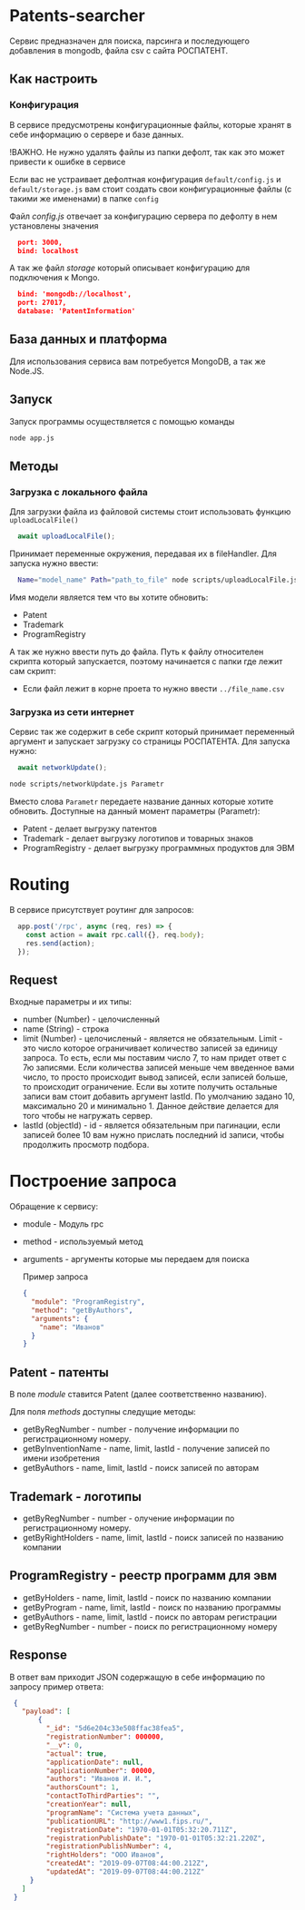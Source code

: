 # Patents-searcher
Сервис предназначен для поиска, парсинга и последующего добавления в mongodb, файла csv с сайта РОСПАТЕНТ.


## Как настроить

### Конфигурация
В сервисе предусмотрены конфигурационные файлы, которые хранят в себе информацию о сервере и базе данных.

!ВАЖНО.
Не нужно удалять файлы из папки дефолт, так как это может привести к ошибке в сервисе

Если вас не устраивает дефолтная конфигурация `default/config.js` и `default/storage.js`
вам стоит создать свои конфигурационные файлы (с такими же имененами) в папке
`config`

Файл *config.js* отвечает за конфигурацию сервера по дефолту в нем установлены значения

```json
  port: 3000,
  bind: localhost
```

А так же файл *storage* который описывает конфигурацию для подключения к Mongo.
```json
  bind: 'mongodb://localhost',
  port: 27017,
  database: 'PatentInformation'
```

## База данных и платформа
Для использования сервиса вам потребуется MongoDB, а так же Node.JS.

## Запуск
Запуск программы осуществляется с помощью команды

```sh
node app.js
```
## Методы

### Загрузка с локального файла
Для загрузки файла из файловой системы стоит использовать функцию
`uploadLocalFile()`

```javascript
  await uploadLocalFile();
```
Принимает переменные окружения, передавая их в fileHandler.
Для запуска нужно ввести:
```sh
  Name="model_name" Path="path_to_file" node scripts/uploadLocalFile.js
```
Имя модели является тем что вы хотите обновить:
- Patent
- Trademark
- ProgramRegistry

А так же нужно ввести путь до файла. Путь к файлу относителен скрипта который запускается, поэтому начинается с папки где лежит сам скрипт:
 - Если файл лежит в корне проета то нужно ввести `../file_name.csv`

### Загрузка из сети интернет

Сервис так же содержит в себе скрипт который принимает переменный аргумент и запускает загрузку со страницы РОСПАТЕНТА.
Для запуска нужно:

```javascript
  await networkUpdate();
```

  ```sh
node scripts/networkUpdate.js Parametr
```
Вместо слова `Parametr` передаете название данных которые хотите обновить.
Доступные на данный момент параметры (Parametr): 
- Patent - делает выгрузку патентов
- Trademark - делает выгрузку логотипов и товарных знаков
- ProgramRegistry - делает выгрузку программных продуктов для ЭВМ



# Routing

В сервисе присутствует роутинг для запросов:

```javascript
  app.post('/rpc', async (req, res) => {
    const action = await rpc.call({}, req.body);
    res.send(action);
  });
```

## Request
Входные параметры и их типы:
- number (Number) - целочисленный
- name (String) - строка
- limit (Number) - целочисленый - является не обязательным. Limit - это число которое ограничивает количество записей за единицу запроса. То есть, если мы поставим число 7, то нам придет ответ с 7ю записями. Если количества записей меньше чем введенное вами число, то просто происходит вывод записей, если записей больше, то происходит ограничение. Если вы хотите получить остальные записи вам стоит добавить аргумент lastId. По умолчанию задано 10, максимально 20 и минимально 1. Данное действие делается для того чтобы не нагружать сервер.
- lastId (objectId) - id - является обязательным при пагинации, если записей более 10 вам нужно прислать последний id записи, чтобы продолжить просмотр подбора.


# Построение запроса

Обращение к сервису:
- module - Модуль rpc
- method - используемый метод
- arguments - аргументы которые мы передаем для поиска

  Пример запроса
  ```json
  {
    "module": "ProgramRegistry",
    "method": "getByAuthors",
    "arguments": { 
      "name": "Иванов"
    }
  }
  ```

## Patent - патенты

В поле *module* ставится Patent (далее соответственно названию).

Для поля *methods* доступны следущие методы:
- getByRegNumber - number - получение информации по регистрационному номеру.
- getByInventionName - name, limit, lastId - получение записей по имени изобретения
- getByAuthors - name, limit, lastId - поиск записей по авторам

## Trademark - логотипы

- getByRegNumber - number - олучение информации по регистрационному номеру.
- getByRightHolders - name, limit, lastId - поиск записей по названию компании

## ProgramRegistry - реестр программ для эвм

- getByHolders - name, limit, lastId - поиск по названию компании
- getByProgram - name, limit, lastId - поиск по названию программы
- getByAuthors - name, limit, lastId - поиск по авторам регистрации
- getByRegNumber - number - поиск по регистрационному номеру

## Response

 В ответ вам приходит JSON содержащую в себе информацию по запросу 
 пример ответа:
 ```json
  {
    "payload": [
        {
          "_id": "5d6e204c33e508ffac38fea5",
          "registrationNumber": 000000,
          "__v": 0,
          "actual": true,
          "applicationDate": null,
          "applicationNumber": 00000,
          "authors": "Иванов И. И.",
          "authorsCount": 1,
          "contactToThirdParties": "",
          "creationYear": null,
          "programName": "Система учета данных",
          "publicationURL": "http://www1.fips.ru/",
          "registrationDate": "1970-01-01T05:32:20.711Z",
          "registrationPublishDate": "1970-01-01T05:32:21.220Z",
          "registrationPublishNumber": 4,
          "rightHolders": "ООО Иванов",
          "createdAt": "2019-09-07T08:44:00.212Z",
          "updatedAt": "2019-09-07T08:44:00.212Z"
      }
    ]
  }
 ```
